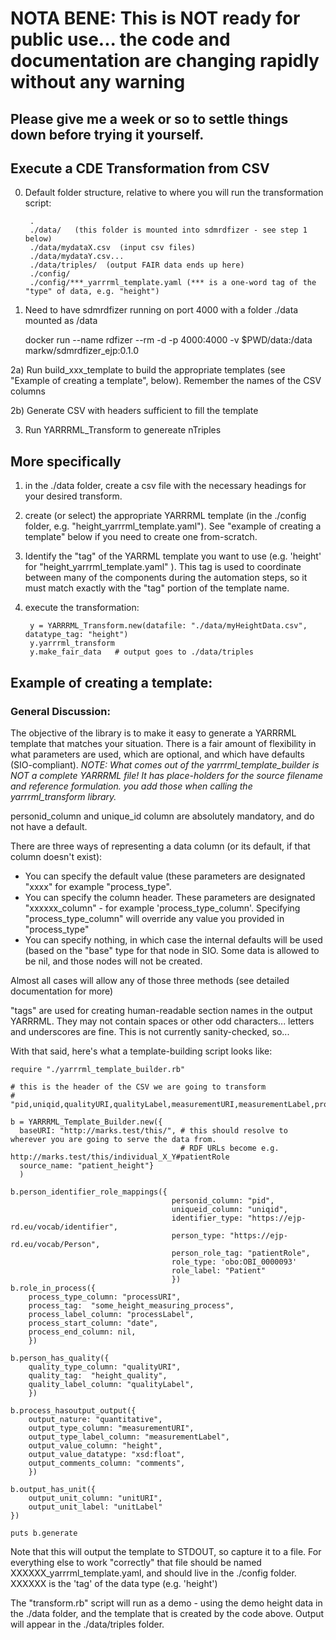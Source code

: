 # NOTA BENE:  This is NOT ready for public use... the code and documentation are changing rapidly without any warning
## Please give me a week or so to settle things down before trying it yourself.

## Execute a CDE Transformation from CSV

0) Default folder structure, relative to where you will run the transformation script:

        .
        ./data/   (this folder is mounted into sdmrdfizer - see step 1 below)
        ./data/mydataX.csv  (input csv files)
        ./data/mydataY.csv...
        ./data/triples/  (output FAIR data ends up here)
        ./config/
        ./config/***_yarrrml_template.yaml (*** is a one-word tag of the "type" of data, e.g. "height")

1) Need to have sdmrdfizer running on port 4000 with a folder ./data mounted as /data

     docker run --name rdfizer --rm -d -p 4000:4000 -v $PWD/data:/data   markw/sdmrdfizer_ejp:0.1.0

2a) Run build_xxx_template to build the appropriate templates (see "Example of creating a template", below).  Remember the names of the CSV columns

2b) Generate CSV with headers sufficient to fill the template

3) Run YARRRML_Transform to genereate nTriples


## More specifically

1) in the ./data folder, create a csv file with the necessary headings for your desired transform.

2) create (or select) the appropriate YARRRML template (in the ./config folder, e.g. "height_yarrrml_template.yaml").  See "example of creating a template" below if you need to create one from-scratch.

3) Identify the "tag" of the YARRML template you want to use (e.g. 'height' for "height_yarrrml_template.yaml" ).  This tag is used to coordinate between many of the components during the automation steps, so it must match exactly with the "tag" portion of the template name.

4) execute the transformation:

        y = YARRRML_Transform.new(datafile: "./data/myHeightData.csv", datatype_tag: "height")
        y.yarrrml_transform
        y.make_fair_data   # output goes to ./data/triples




## Example of creating a template:

### General Discussion:  
The objective of the library is to make it easy to generate a YARRRML template that matches your situation.  There is a fair amount of flexibility in what parameters are used, which are optional, and which have defaults (SIO-compliant).  *NOTE: What comes out of the yarrrml_template_builder is NOT a complete YARRRML file!  It has place-holders for the source filename and reference formulation.  you add those when calling the yarrrml_transform library.*

personid_column and unique_id column are absolutely mandatory, and do not have a default.

There are three ways of representing a data column (or its default, if that column doesn't exist):

  * You can specify the default value (these parameters are designated "xxxx"  for example "process_type".  
  * You can specify the column header.  These parameters are designated "xxxxxx_column" - for example 'process_type_column'. Specifying "process_type_column" will override any value you provided in "process_type"
  * You can specify nothing, in which case the internal defaults will be used (based on the "base" type for that node in SIO.  Some data is allowed to be nil, and those nodes will not be created.
  
Almost all cases will allow any of those three methods (see detailed documentation for more)

"tags" are used for creating human-readable section names in the output YARRRML.  They may not contain spaces or other odd characters... letters and underscores are fine.  This is not currently sanity-checked, so... 

With that said, here's what a template-building script looks like:

    require "./yarrrml_template_builder.rb"

    # this is the header of the CSV we are going to transform
    # "pid,uniqid,qualityURI,qualityLabel,measurementURI,measurementLabel,processURI,processLabel,height,unitURI,unitLabel,date,comments"

    b = YARRRML_Template_Builder.new({
      baseURI: "http://marks.test/this/", # this should resolve to wherever you are going to serve the data from.
                                          # RDF URLs become e.g. http://marks.test/this/individual_X_Y#patientRole
      source_name: "patient_height"}
      )

    b.person_identifier_role_mappings({
                                        personid_column: "pid",
                                        uniqueid_column: "uniqid",
                                        identifier_type: "https://ejp-rd.eu/vocab/identifier",
                                        person_type: "https://ejp-rd.eu/vocab/Person",
                                        person_role_tag: "patientRole",
                                        role_type: 'obo:OBI_0000093'
                                        role_label: "Patient"
                                        })
    b.role_in_process({
        process_type_column: "processURI",  
        process_tag:  "some_height_measuring_process",
        process_label_column: "processLabel", 
        process_start_column: "date", 
        process_end_column: nil,
        })

    b.person_has_quality({
        quality_type_column: "qualityURI",  
        quality_tag:  "height_quality",
        quality_label_column: "qualityLabel", 
        })

    b.process_hasoutput_output({
        output_nature: "quantitative",
        output_type_column: "measurementURI",
        output_type_label_column: "measurementLabel",
        output_value_column: "height",
        output_value_datatype: "xsd:float",
        output_comments_column: "comments",
        })

    b.output_has_unit({
        output_unit_column: "unitURI",
        output_unit_label: "unitLabel"  
    })

    puts b.generate


Note that this will output the template to STDOUT, so capture it to a file.  For everything else to work "correctly" that file should be named
XXXXXX_yarrrml_template.yaml, and should live in the ./config folder.   XXXXXX is the 'tag' of the data type (e.g. 'height')


The "transform.rb" script will run as a demo - using the demo height data in the ./data folder, and the template that is created by the code above.  Output will appear in the ./data/triples folder.
